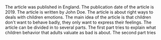 The article was published in England.
The publication date of the article is 2019.
The article is written by John Doe.
The article is about right ways to deals with children emotions.
The main idea of the article is that children don't want to behave badly, they only want to express their feelings.
The article can be divided in to several parts. The first part tries to explain what children behavior that adults valuate as bad is about. The second part tries 